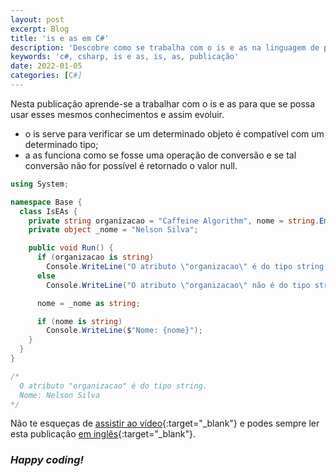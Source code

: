 ```yaml
---
layout: post
excerpt: Blog
title: 'is e as em C#'
description: 'Descobre como se trabalha com o is e as na linguagem de programação C#. Obtém respostas às tuas dúvidas com a teoria e os exemplos apresentados.'
keywords: 'c#, csharp, is e as, is, as, publicação'
date: 2022-01-05
categories: [C#]
---
```


Nesta publicação aprende-se a trabalhar com o is e as para que se possa usar esses mesmos conhecimentos e assim evoluir.

- o is serve para verificar se um determinado objeto é compatível com um determinado tipo;
- a as funciona como se fosse uma operação de conversão e se tal conversão não for possível é retornado o valor null.

```csharp
using System;

namespace Base {
  class IsEAs {
    private string organizacao = "Caffeine Algorithm", nome = string.Empty;
    private object _nome = "Nelson Silva";

    public void Run() {
      if (organizacao is string)
        Console.WriteLine("O atributo \"organizacao\" é do tipo string.");
      else
        Console.WriteLine("O atributo \"organizacao\" não é do tipo string.");

      nome = _nome as string;

      if (nome is string)
        Console.WriteLine($"Nome: {nome}");
    }
  }
}

/*
  O atributo "organizacao" é do tipo string.
  Nome: Nelson Silva
*/
```

Não te esqueças de [assistir ao vídeo](https://youtu.be/2kgNJVpXB40){:target="\_blank"} e podes sempre ler esta publicação [em inglês](https://nelsonsilvadev.com/blog/20220105/is-and-as-in-csharp/){:target="\_blank"}.

### _Happy coding!_
